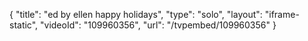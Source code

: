 {
    "title": "ed by ellen happy holidays",
    "type": "solo",
    "layout": "iframe-static",
    "videoId": "109960356",
    "url": "\/tvpembed\/109960356"
}